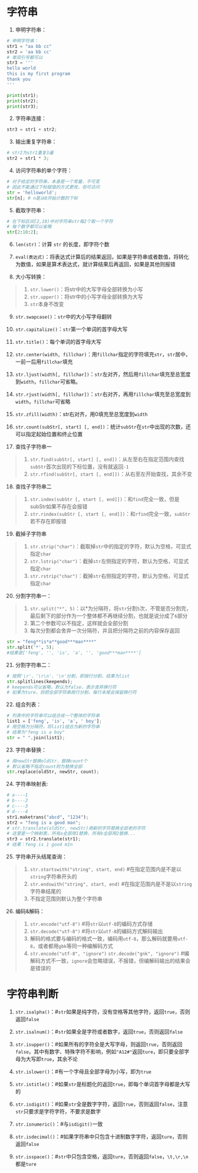 # 字符串

1. 申明字符串：
```python
# 申明字符串：
str1 = "aa bb cc"
str2 = 'aa bb cc'
# 单双引号都可以
str3 = ''' 
hello world
this is my first program
thank you
'''

print(str1);
print(str2);
print(str3);
```

2. 字符串连接：
```python
str3 = str1 + str2;
```

3. 输出重复字符串：
```python
# str2为str1重复3遍
str2 = str1 * 3;
```

4. 访问字符串的单个字符：
```python
# 对于给定的字符串，本身是一个常量，不可变
# 因此不能通过下标赋值的方式更改，但可访问
str = 'helloworld';
str[n];	# n是从0开始计数的下标
```

5. 截取字符串：
```python
# 在下标区间[2,10)中对字符串str每2个取一个字符
# 每个数字都可以省略
str[2:10:2]; 
```

6. `len(str)`：计算 `str` 的长度，即字符个数

7. `eval(表达式)`：将表达式计算后的结果返回，如果是字符串或者数值，将转化为数值，如果是算术表达式，就计算结果后再返回，如果是其他则报错

8. 大小写转换：
> 1. `str.lower()`：将str中的大写字母全部转换为小写
> 2. `str.upper()`：将str中的小写字母全部转换为大写
> 3. `str`本身不改变

9. `str.swapcase()`：`str`中的大小写字母翻转

10. `str.capitalize()`：`str`第一个单词的首字母大写

11. `str.title()`：每个单词的首字母大写

12. `str.center(width, fillchar)`：用`fillchar`指定的字符填充`str`，`str`居中，一前一后用`fillchar`填充

13. `str.ljust(width[, fillchar])`：`str`左对齐，然后用`fillchar`填充至总宽度到`width`，`fillchar`可省略。

14. `str.rjust(width[, fillchar])`：`str`右对齐，再用`fillchar`填充至总宽度到`width`，`fillchar`可省略

15. `str.zfill(width)`：str右对齐，用0填充至总宽度到`width`

16. `str.count(subStr[, start] [, end])`：统计`subStr`在`str`中出现的次数，还可以指定起始位置和终止位置

17. 查找子字符串一
> 1. `str.find(subStr[, start] [, end])`：从左至右在指定范围内查找`subStr`首次出现的下标位置，没有就返回`-1`
> 2. `str.rfind(subStr[, start [, end]])`：从右至左开始查找，其余不变

18. 查找子字符串二
> 1. `str.index(subStr [, start [, end]])`：和`find`完全一致，但是subStr如果不存在会报错
> 2. `str.rindex(subStr [, start [, end]])`：和`rfind`完全一致，`subStr`若不存在即报错

19. 截掉子字符串
> 1. `str.strip("char")`：截取掉`str`中的指定的字符，默认为空格，可显式指定`char`
> 2. `str.lstrip("char")`：截掉`str`左侧指定的字符，默认为空格，可显式指定`char`
> 3. `str.rstrip("char")`：截掉`str`右侧指定的字符，默认为空格，可显式指定`char`

20. 分割字符串一：
> 1. `str.split("*", 5)`：以*为分隔符，将`str`分割`5`次，不管是否分割完，最后剩下的部分作为一个整体都不再继续分割，也就是说分成了`6`部分
> 2. 第二个参数可以不指定，这样就会全部分割
> 3. 每次分割都会舍弃一次分隔符，并且把分隔符之前的内容保存返回
```python
str = "feng**is*a**good***man****"
str.split('*', 5);
#结果是['feng', '', 'is', 'a', '', 'good***man****']
```

21. 分割字符串二：
```python
# 按照'\r'、'\r\n'、'\n'分割，即按行分割，结果为list
str.splitlines(keepends);
# keepends可以省略，默认为false，表示舍弃换行符
# 如果为ture，则把全部字符串按行分割，每行末尾会保留换行符
```

22. 组合列表：
```python
# 列表中的字符串可以组合成一个整体的字符串
list1 = ['feng', 'is', 'a', ' boy'];
# 用空格为分隔符，将list1组合为新的字符串
# 结果为"feng is a boy"
str = " ".join(list1);
```

23. 字符串替换：
```python
# 用newStr替换oldStr，替换count个
# 默认省略不指定count则为替换全部
str.replace(oldStr, newStr, count);
```

24. 字符串映射表:
```python
# a----1
# b----2
# c----3
# d----4
str1.maketrans("abcd", "1234");
str2 = "feng is a good man";
# str.translate(oldStr, newStr)用新的字符替换全部老的字符
# 这里是一个映射表，所有a全部用1替换，所有b全部用2替换...
str3 = str2.translate(str1);
# 结果：feng is 1 goo4 m1n
```

25. 字符串开头结尾查询：
> 1. `str.startswith("string", start, end)`  #在指定范围内是不是以`string`字符串开头的
> 2. `str.endswith("string", start, end)`  #在指定范围内是不是以`string`字符串结尾的
> 3. 不指定范围则默认为整个字符串

26. 编码&解码：
> 1. `str.encode("utf-8")`  #将`str`以`utf-8`的编码方式存储
> 2. `str.decode("utf-8")`  #将`str`以`utf-8`的编码方式解码输出
> 3. 解码的格式要与编码的格式一致，编码用`utf-8`，那么解码就要用`utf-8`，或者都用`gbk`等同一种编解码方式
> 4. `str.encode("utf-8", "ignore")`  `str.decode("gnk", "ignore")`  #编解码方式不一致，`ignore`会忽略错误，不报错，但编解码输出的结果会是错误的

# 字符串判断

1. `str.isalpha()`：#`str`如果是纯字符，没有空格等其他字符，返回`true`，否则返回`false`

2. `str.isalnum()`：#`str`如果全是字符或者数字，返回`true`，否则返回`false`

3. `str.isupper()`：#如果所有的字符全是大写字母，则返回`true`，否则返回`false`，其中有数字、特殊字符不影响，例如`"A12#"`返回`ture`，即只要全部字母为大写即`true`，其余不论

4. `str.islower()`：#有一个字母且全部字母为小写，即为`true`

5. `str.istitle()`：#如果`str`是标题化的返回`true`，即每个单词首字母都是大写的

6. `str.isdigit()`：#如果`str`全是数字字符，返回`true`，否则返回`false`，注意`str`只要求是字符字符，不要求是数字

7. `str.isnumeric()`：#与`isdigit()`一致

8. `str.isdecimal()`：#如果字符串中只包含十进制数字字符，返回`ture`，否则返回`false`

9. `str.isspace()`：#`str`中只包含空格，返回`ture`，否则返回`false`，`\t,\r,\n`都是`ture`




